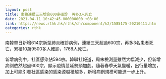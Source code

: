 ```yaml
---
layout: post
title: 南韓連續三天增逾600宗確診　再多3人死亡　
date: 2021-04-11 10:42:45.000000000 +08:00
link: https://news.rthk.hk/rthk/ch/component/k2/1585175-20210411.htm
categories: rthk
---
```


南韓單日新增614宗新型肺炎確診病例，連續三天超過600宗，再多3名患者死亡，累積10萬9500多人確診，1768人死亡。

新增病例中，社區感染佔594宗。韓聯社報道，周末檢測量雖然大幅減少，但新增病例依然超過600宗，顯示疫情蔓延勢頭加劇。隨著春季天氣變暖，出行量增加，加上可能引發社區感染的感染源越積越多，新增病例規模可能進一步上升。
